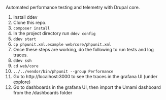 Automated performance testing and telemetry with Drupal core.

1. Install ddev
1. Clone this repo.
1. `composer install`
1. In the project directory run `ddev config`
1. `ddev start`
1. `cp phpunit.xml.example web/core/phpunit.xml`
1. Once these steps are working, do the following to run tests and log traces.
1. `ddev ssh`
1. `cd web/core`
1. `../../vendor/bin/phpunit --group Performance`
1. Go to http://localhost:3000 to see the traces in the grafana  UI (under explore)
1. Go to dashboards in the grafana UI, then import the Umami dashboard from the /dashboards folder
